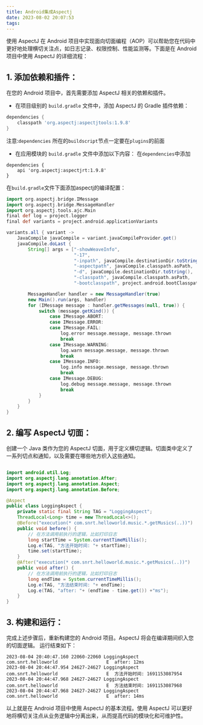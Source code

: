 ```yaml
---
title: Android集成Aspectj
date: 2023-08-02 20:07:53
tags:
---
```


使用 AspectJ 在 Android 项目中实现面向切面编程（AOP）可以帮助您在代码中更好地处理横切关注点，如日志记录、权限控制、性能监测等。下面是在 Android 项目中使用 AspectJ 的详细流程：

## 1. 添加依赖和插件：
在您的 Android 项目中，首先需要添加 AspectJ 相关的依赖和插件。

+ 在项目级别的 `build.gradle` 文件中，添加 AspectJ 的 Gradle 插件依赖：
```gradle
dependencies {
    classpath 'org.aspectj:aspectjtools:1.9.8'
}
```
注意:`dependencies` 所在的`buildscript`节点一定要在`plugins`的前面

+ 在应用模块的 `build.gradle` 文件中添加以下内容：
在`dependencies`中添加
```agsl
dependencies {
    api 'org.aspectj:aspectjrt:1.9.8'
}
```
在`build.gradle`文件下面添加aspectj的编译配置：
```gradle
import org.aspectj.bridge.IMessage
import org.aspectj.bridge.MessageHandler
import org.aspectj.tools.ajc.Main
final def log = project.logger
final def variants = project.android.applicationVariants

variants.all { variant ->
    JavaCompile javaCompile = variant.javaCompileProvider.get()
    javaCompile.doLast {
        String[] args = ["-showWeaveInfo",
                         "-17",
                         "-inpath", javaCompile.destinationDir.toString(),
                         "-aspectpath", javaCompile.classpath.asPath,
                         "-d", javaCompile.destinationDir.toString(),
                         "-classpath", javaCompile.classpath.asPath,
                         "-bootclasspath", project.android.bootClasspath.join(File.pathSeparator)]

        MessageHandler handler = new MessageHandler(true)
        new Main().run(args, handler)
        for (IMessage message : handler.getMessages(null, true)) {
            switch (message.getKind()) {
                case IMessage.ABORT:
                case IMessage.ERROR:
                case IMessage.FAIL:
                    log.error message.message, message.thrown
                    break
                case IMessage.WARNING:
                    log.warn message.message, message.thrown
                    break
                case IMessage.INFO:
                    log.info message.message, message.thrown
                    break
                case IMessage.DEBUG:
                    log.debug message.message, message.thrown
                    break
            }
        }
    }
}
```

## 2. 编写 AspectJ 切面：
创建一个 Java 类作为您的 AspectJ 切面，用于定义横切逻辑。切面类中定义了一系列切点和通知，以及需要在哪些地方织入这些通知。

```java

import android.util.Log;
import org.aspectj.lang.annotation.After;
import org.aspectj.lang.annotation.Aspect;
import org.aspectj.lang.annotation.Before;

@Aspect
public class LoggingAspect {
    private static final String TAG = "LoggingAspect";
    ThreadLocal<Long> time = new ThreadLocal<>();
    @Before("execution(* com.snrt.helloworld.music.*.getMusics(..))")
    public void before() {
        // 在方法调用前执行的逻辑，比如打印日志
        long startTime = System.currentTimeMillis();
        Log.e(TAG, "方法开始时间: "+ startTime);
        time.set(startTime);
    }
    @After("execution(* com.snrt.helloworld.music.*.getMusics(..))")
    public void after() {
        // 在方法调用前执行的逻辑，比如打印日志
        long endTime = System.currentTimeMillis();
        Log.e(TAG, "方法结束时间: "+ endTime);
        Log.e(TAG, "after: "+ (endTime - time.get()) +"ms");
    }
}
```

## 3. 构建和运行：
完成上述步骤后，重新构建您的 Android 项目。AspectJ 将会在编译期间织入您的切面逻辑。
运行结束如下：
```agsl
2023-08-04 20:40:47.160 22060-22060 LoggingAspect           com.snrt.helloworld                  E  after: 12ms
2023-08-04 20:44:47.954 24627-24627 LoggingAspect           com.snrt.helloworld                  E  方法开始时间: 1691153087954
2023-08-04 20:44:47.968 24627-24627 LoggingAspect           com.snrt.helloworld                  E  方法结束时间: 1691153087968
2023-08-04 20:44:47.968 24627-24627 LoggingAspect           com.snrt.helloworld                  E  after: 14ms

```

以上就是在 Android 项目中使用 AspectJ 的基本流程。使用 AspectJ 可以更好地将横切关注点从业务逻辑中分离出来，从而提高代码的模块化和可维护性。


